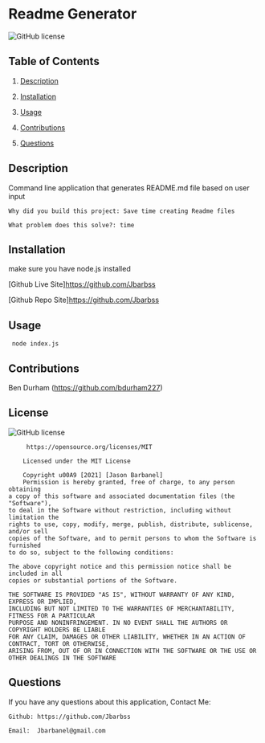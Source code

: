 # Readme Generator

![GitHub license](https://img.shields.io/badge/license-MIT-blue.svg)
 ## Table of Contents
1. [Description](#description)

2. [Installation](#installation)

3. [Usage](#usage)

4. [Contributions](#contributions)

6. [Questions](#questions)

## Description
 Command line application that generates README.md file based on user input
 
    Why did you build this project: Save time creating Readme files

    What problem does this solve?: time
 
 ## Installation
make sure you have node.js installed

 [Github Live Site]https://github.com/Jbarbss

 [Github Repo Site]https://github.com/Jbarbss

 ## Usage
 ``` node index.js```

 ## Contributions
 Ben Durham (https://github.com/bdurham227)

 ## License
 ![GitHub license](https://img.shields.io/badge/license-MIT-blue.svg)

         https://opensource.org/licenses/MIT

        Licensed under the MIT License

        Copyright u00A9 [2021] [Jason Barbanel]
        Permission is hereby granted, free of charge, to any person obtaining 
    a copy of this software and associated documentation files (the "Software"), 
    to deal in the Software without restriction, including without limitation the 
    rights to use, copy, modify, merge, publish, distribute, sublicense, and/or sell 
    copies of the Software, and to permit persons to whom the Software is furnished 
    to do so, subject to the following conditions:
        
    The above copyright notice and this permission notice shall be included in all 
    copies or substantial portions of the Software.
        
    THE SOFTWARE IS PROVIDED "AS IS", WITHOUT WARRANTY OF ANY KIND, EXPRESS OR IMPLIED, 
    INCLUDING BUT NOT LIMITED TO THE WARRANTIES OF MERCHANTABILITY, FITNESS FOR A PARTICULAR 
    PURPOSE AND NONINFRINGEMENT. IN NO EVENT SHALL THE AUTHORS OR COPYRIGHT HOLDERS BE LIABLE 
    FOR ANY CLAIM, DAMAGES OR OTHER LIABILITY, WHETHER IN AN ACTION OF CONTRACT, TORT OR OTHERWISE, 
    ARISING FROM, OUT OF OR IN CONNECTION WITH THE SOFTWARE OR THE USE OR OTHER DEALINGS IN THE SOFTWARE

 ## Questions
 If you have any questions about this application, Contact Me:

    Github: https://github.com/Jbarbss

    Email:  Jbarbanel@gmail.com